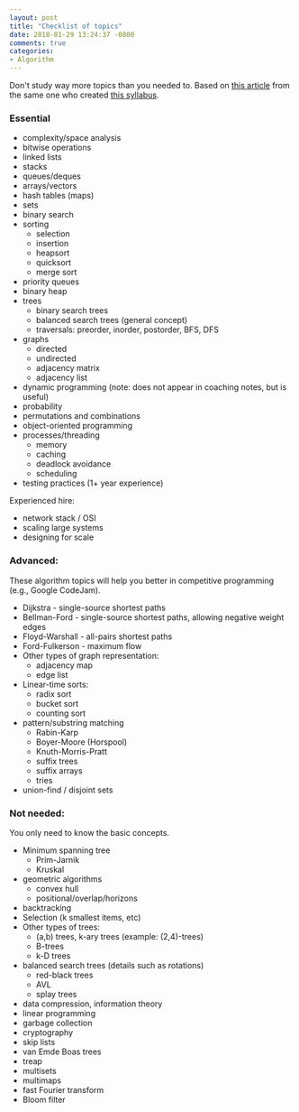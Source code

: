```yaml
---
layout: post
title: "Checklist of topics"
date: 2018-01-29 13:24:37 -0800
comments: true
categories: 
- Algorithm
---
```


Don't study way more topics than you needed to. Based on [this article](https://web.archive.org/web/20170308043103/https://googleyasheck.com/what-you-need-to-know-for-your-google-interview-and-what-you-dont/) from the same one who created [this syllabus](/blog/2011/01/05/exhaustive-syllabus/).

<!--more-->

### Essential

* complexity/space analysis
* bitwise operations
* linked lists
* stacks
* queues/deques
* arrays/vectors
* hash tables (maps)
* sets
* binary search
* sorting
    * selection
    * insertion
    * heapsort
    * quicksort
    * merge sort
* priority queues
* binary heap
* trees
    * binary search trees
    * balanced search trees (general concept)
    * traversals: preorder, inorder, postorder, BFS, DFS
* graphs
    * directed
    * undirected
    * adjacency matrix
    * adjacency list
* dynamic programming (note: does not appear in coaching notes, but is useful)
* probability
* permutations and combinations
* object-oriented programming
* processes/threading
    * memory
    * caching
    * deadlock avoidance
    * scheduling
* testing practices (1+ year experience)

Experienced hire:

* network stack / OSI
* scaling large systems
* designing for scale

### Advanced: 

These algorithm topics will help you better in competitive programming (e.g., Google CodeJam).

* Dijkstra - single-source shortest paths
* Bellman-Ford - single-source shortest paths, allowing negative weight edges
* Floyd-Warshall - all-pairs shortest paths
* Ford-Fulkerson - maximum flow
* Other types of graph representation:
    * adjacency map
    * edge list
* Linear-time sorts:
    * radix sort
    * bucket sort
    * counting sort
* pattern/substring matching
    * Rabin-Karp
    * Boyer-Moore (Horspool)
    * Knuth-Morris-Pratt
    * suffix trees
    * suffix arrays
    * tries
* union-find / disjoint sets

### Not needed: 

You only need to know the basic concepts.

* Minimum spanning tree
    * Prim-Jarnik
    * Kruskal
* geometric algorithms
    * convex hull
    * positional/overlap/horizons
* backtracking
* Selection (k smallest items, etc)
* Other types of trees:
    * (a,b) trees, k-ary trees (example: (2,4)-trees)
    * B-trees
    * k-D trees
* balanced search trees (details such as rotations)
    * red-black trees
    * AVL
    * splay trees
* data compression, information theory
* linear programming
* garbage collection
* cryptography
* skip lists
* van Emde Boas trees
* treap
* multisets
* multimaps
* fast Fourier transform
* Bloom filter